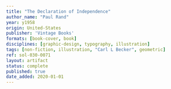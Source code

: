 ```yaml
---
title: "The Declaration of Independence"
author_name: "Paul Rand"
year: y1958
origin: United-States
publisher: 'Vintage Books'
formats: [book-cover, book]
disciplines: [graphic-design, typography, illustration]
tags: [non-fiction, illustration, "Carl L Becker", geometric]
ref: sol-030-0071
layout: artifact
status: complete
published: true
date_added: 2020-01-01
---
```

